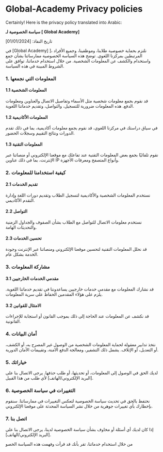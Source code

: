 # Global-Academy Privacy policies
Certainly! Here is the privacy policy translated into Arabic:

**سياسة الخصوصية لـ [ Global Academy]**

تاريخ النفاذ: [01/01/2024]

في [Global Academy]
]، نلتزم بحماية خصوصية طلابنا، وموظفينا، وجميع الأفراد المرتبطين بمركزنا اللغوي. توضح هذه السياسة الخصوصية ممارساتنا بشأن جمع واستخدام والكشف عن المعلومات الشخصية. من خلال استخدام خدماتنا، توافق على الشروط المبينة في هذه السياسة.

### 1. المعلومات التي نجمعها

#### 1.1 المعلومات الشخصية
قد نقوم بجمع معلومات شخصية مثل الأسماء وتفاصيل الاتصال والعناوين ومعلومات الدفع. هذه المعلومات ضرورية للتسجيل، والتواصل، وتقديم خدماتنا اللغوية.

#### 1.2 المعلومات الأكاديمية
في سياق دراستك في مركزنا اللغوي، قد نقوم بجمع معلومات أكاديمية، بما في ذلك تقدم الدورات ونتائج التقييم وسجلات الحضور.

#### 1.3 المعلومات التقنية
نقوم تلقائيًا بجمع بعض المعلومات التقنية عند تفاعلك مع موقعنا الإلكتروني أو منصاتنا عبر الإنترنت، بما في ذلك عناوين IP وأنواع المتصفح ومعرفات الأجهزة.

### 2. كيفية استخدامنا للمعلومات

#### 2.1 تقديم الخدمات
نستخدم المعلومات الشخصية والأكاديمية لتسجيل الطلاب وتقديم دورات اللغة وإدارة التقدم الأكاديمي.

#### 2.2 التواصل
نستخدم معلومات الاتصال للتواصل مع الطلاب بشأن الصفوف والجداول الزمنية والتحديثات الهامة.

#### 2.3 تحسين الخدمات
قد نحلل المعلومات التقنية لتحسين موقعنا الإلكتروني ومنصاتنا عبر الإنترنت وجودة الخدمة بشكل عام.

### 3. مشاركة المعلومات

#### 3.1 مقدمي الخدمات الخارجيين
قد نشارك المعلومات مع مقدمي خدمات خارجيين يساعدوننا في تقديم خدماتنا اللغوية. يلزم على هؤلاء المقدمين الحفاظ على سرية المعلومات.

#### 3.2 الامتثال للقوانين
قد نكشف عن المعلومات عند الحاجة إلى ذلك بموجب القانون أو استجابة للإجراءات القانونية.

### 4. أمان البيانات

نتخذ تدابير معقولة لحماية المعلومات الشخصية من الوصول غير المصرح به، أو الكشف، أو التعديل، أو الإتلاف. يشمل ذلك التشفير، ومعالجة الدفع الآمنة، وتقييمات الأمان الدورية.

### 5. خياراتك

لديك الحق في الوصول إلى المعلومات، أو تحديثها، أو طلب حذفها. يرجى الاتصال بنا على [البريد الإلكتروني/الهاتف] لأي طلب من هذا القبيل.

### 6. التغييرات في سياسة الخصوصية

نحتفظ بالحق في تحديث سياسة الخصوصية لتعكس التغييرات في ممارساتنا. سنقوم بإخطارك بأي تغييرات جوهرية من خلال نشر السياسة المحدثة على موقعنا الإلكتروني.

### 7. اتصل بنا

إذا كان لديك أي أسئلة أو مخاوف بشأن سياسة الخصوصية لدينا، يرجى الاتصال بنا على [البريد الإلكتروني/الهاتف].

من خلال استخدام خدماتنا، تقر بأنك قد قرأت وفهمت هذه السياسة الخصو
